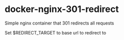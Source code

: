 # docker-nginx-301-redirect
Simple nginx container that 301 redirects all requests

Set $REDIRECT_TARGET to base url to redirect to
